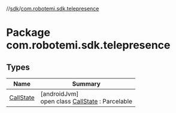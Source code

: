 //[sdk](../../index.md)/[com.robotemi.sdk.telepresence](index.md)

# Package com.robotemi.sdk.telepresence

## Types

| Name | Summary |
|---|---|
| [CallState](-call-state/index.md) | [androidJvm]<br>open class [CallState](-call-state/index.md) : Parcelable |
